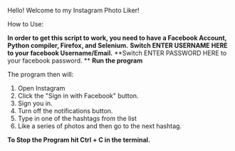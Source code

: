 Hello! Welcome to my Instagram Photo Liker!

How to Use:

**In order to get this script to work, you need to have a Facebook Account, Python compiler, Firefox, and Selenium.**
**Switch ENTER USERNAME HERE to your facebook Username/Email.** 
**Switch ENTER PASSWORD HERE to your facebook password. **
**Run the program**

The program then will:
1. Open Instagram
2. Click the "Sign in with Facebook" button.
3. Sign you in.
4. Turn off the notifications button.
5. Type in one of the hashtags from the list
6. Like a series of photos and then go to the next hashtag. 

**To Stop the Program hit Ctrl + C in the terminal.** 
